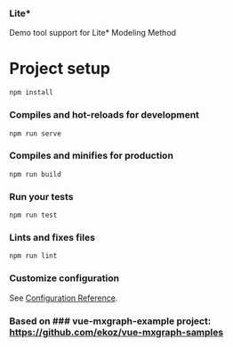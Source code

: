 ### Lite*
Demo tool support for Lite* Modeling Method


# Project setup
```
npm install
```

### Compiles and hot-reloads for development
```
npm run serve
```

### Compiles and minifies for production
```
npm run build
```

### Run your tests
```
npm run test
```

### Lints and fixes files
```
npm run lint
```

### Customize configuration
See [Configuration Reference](https://cli.vuejs.org/config/).

### Based on ### vue-mxgraph-example project: https://github.com/ekoz/vue-mxgraph-samples
